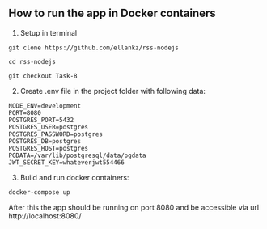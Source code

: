 ## How to run the app in Docker containers

1. Setup in terminal
```
git clone https://github.com/ellankz/rss-nodejs
```
```
cd rss-nodejs
```
```
git checkout Task-8
```

2. Create .env file in the project folder with following data:
```
NODE_ENV=development
PORT=8080
POSTGRES_PORT=5432
POSTGRES_USER=postgres
POSTGRES_PASSWORD=postgres
POSTGRES_DB=postgres
POSTGRES_HOST=postgres
PGDATA=/var/lib/postgresql/data/pgdata
JWT_SECRET_KEY=whateverjwt554466

```
3. Build and run docker containers:
```
docker-compose up
```

After this the app should be running on port 8080 and be accessible via url http://localhost:8080/


